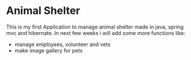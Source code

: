 # Animal Shelter 
This is my first Application to manage animal shelter made in java, spring mvc and hibernate.
In next few weeks i will add some more functions like: 
- manage employees, volunteer and vets
- make image gallery for pets
